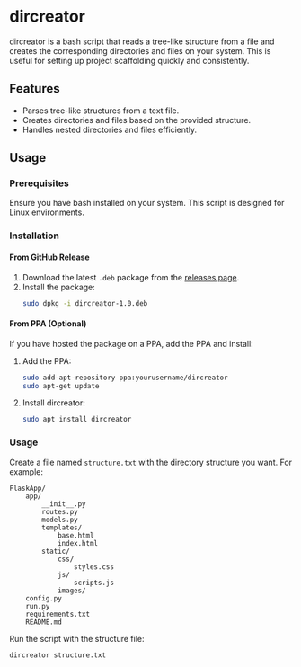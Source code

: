 # dircreator

dircreator is a bash script that reads a tree-like structure from a file and creates the corresponding directories and files on your system. This is useful for setting up project scaffolding quickly and consistently.

## Features

- Parses tree-like structures from a text file.
- Creates directories and files based on the provided structure.
- Handles nested directories and files efficiently.

## Usage

### Prerequisites

Ensure you have bash installed on your system. This script is designed for Linux environments.

### Installation

#### From GitHub Release

1. Download the latest `.deb` package from the [releases page](https://github.com/yourusername/dircreator/releases).
2. Install the package:
    ```sh
    sudo dpkg -i dircreator-1.0.deb
    ```


#### From PPA (Optional)

If you have hosted the package on a PPA, add the PPA and install:

1. Add the PPA:
    ```sh
    sudo add-apt-repository ppa:yourusername/dircreator
    sudo apt-get update
    ```

2. Install dircreator:
    ```sh
    sudo apt install dircreator
    ```
### Usage

Create a file named `structure.txt` with the directory structure you want. For example:

```
FlaskApp/
    app/
        __init__.py
        routes.py
        models.py
        templates/
            base.html
            index.html
        static/
            css/
                styles.css
            js/
                scripts.js
            images/
    config.py
    run.py
    requirements.txt
    README.md
```

Run the script with the structure file:
```sh
dircreator structure.txt

